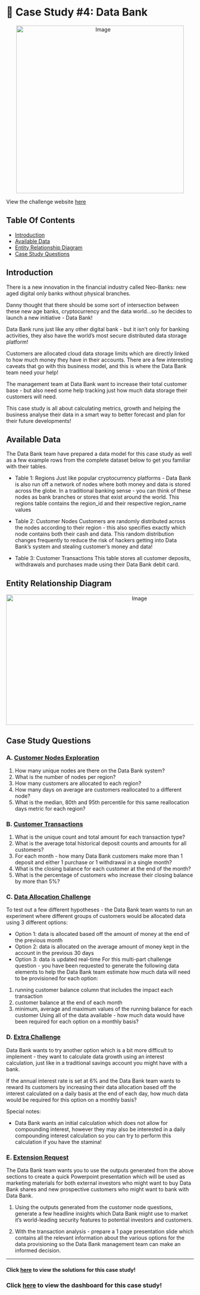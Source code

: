 # 🏦 Case Study #4: Data Bank 
<p align="center">
<img src="https://github.com/John-okoye/8-Week-SQL-Challenge/assets/123602109/9ef24017-1e24-4a79-89ab-40ad9c1cf094" alt="Image" width="450" height="450">

View the challenge website [here](https://8weeksqlchallenge.com/case-study-4/)

## Table Of Contents  
  - [Introduction](#introduction)
  - [Available Data](#available-data)  
- [Entity Relationship Diagram](#entity-relationship-diagram)  
- [Case Study Questions](#case-study-questions)  

## Introduction
There is a new innovation in the financial industry called Neo-Banks: new aged digital only banks without physical branches.

Danny thought that there should be some sort of intersection between these new age banks, cryptocurrency and the data world…so he decides to launch a new initiative - Data Bank!

Data Bank runs just like any other digital bank - but it isn’t only for banking activities, they also have the world’s most secure distributed data storage platform!

Customers are allocated cloud data storage limits which are directly linked to how much money they have in their accounts. There are a few interesting caveats that go with this business model, and this is where the Data Bank team need your help!

The management team at Data Bank want to increase their total customer base - but also need some help tracking just how much data storage their customers will need.

This case study is all about calculating metrics, growth and helping the business analyse their data in a smart way to better forecast and plan for their future developments!

## Available Data
The Data Bank team have prepared a data model for this case study as well as a few example rows from the complete dataset below to get you familiar with their tables.

- Table 1: Regions
Just like popular cryptocurrency platforms - Data Bank is also run off a network of nodes where both money and data is stored across the globe. In a traditional banking sense - you can think of these nodes as bank branches or stores that exist around the world. This regions table contains the region_id and their respective region_name values

- Table 2: Customer Nodes
Customers are randomly distributed across the nodes according to their region - this also specifies exactly which node contains both their cash and data. This random distribution changes frequently to reduce the risk of hackers getting into Data Bank’s system and stealing customer’s money and data!

- Table 3: Customer Transactions
This table stores all customer deposits, withdrawals and purchases made using their Data Bank debit card.

## Entity Relationship Diagram
<p align="center">
<img src="https://github.com/John-okoye/8-Week-SQL-Challenge/assets/123602109/23319f6e-e94e-4fc7-a4ed-99d9bb2f0ab2" alt="Image" width="700" height="350">


## Case Study Questions
### A. [Customer Nodes Exploration](https://github.com/John-okoye/8-Week-SQL-Challenge/blob/main/Case%20Study%20%234%20-%20Data%20Bank/Customer%20Nodes%20Exploration.md)
1. How many unique nodes are there on the Data Bank system?
2. What is the number of nodes per region?
3. How many customers are allocated to each region?
4. How many days on average are customers reallocated to a different node?
5. What is the median, 80th and 95th percentile for this same reallocation days metric for each region?

### B. [Customer Transactions](https://github.com/John-okoye/8-Week-SQL-Challenge/blob/main/Case%20Study%20%234%20-%20Data%20Bank/Customer%20Transactions.md)
1. What is the unique count and total amount for each transaction type?
2. What is the average total historical deposit counts and amounts for all customers?
3. For each month - how many Data Bank customers make more than 1 deposit and either 1 purchase or 1 withdrawal in a single month?
4. What is the closing balance for each customer at the end of the month?
5. What is the percentage of customers who increase their closing balance by more than 5%?

### C. [Data Allocation Challenge](https://github.com/John-okoye/8-Week-SQL-Challenge/blob/main/Case%20Study%20%234%20-%20Data%20Bank/Data%20Allocation%20Challenge.md)
To test out a few different hypotheses - the Data Bank team wants to run an experiment where different groups of customers would be allocated data using 3 different options:

- Option 1: data is allocated based off the amount of money at the end of the previous month
- Option 2: data is allocated on the average amount of money kept in the account in the previous 30 days
- Option 3: data is updated real-time
For this multi-part challenge question - you have been requested to generate the following data elements to help the Data Bank team estimate how much data will need to be provisioned for each option:

1. running customer balance column that includes the impact each transaction
2. customer balance at the end of each month
3. minimum, average and maximum values of the running balance for each customer
Using all of the data available - how much data would have been required for each option on a monthly basis?


### D. [Extra Challenge]()
Data Bank wants to try another option which is a bit more difficult to implement - they want to calculate data growth using an interest calculation, just like in a traditional savings account you might have with a bank.

If the annual interest rate is set at 6% and the Data Bank team wants to reward its customers by increasing their data allocation based off the interest calculated on a daily basis at the end of each day, how much data would be required for this option on a monthly basis?

Special notes:

- Data Bank wants an initial calculation which does not allow for compounding interest, however they may also be interested in a daily compounding interest calculation so you can try to perform this calculation if you have the stamina!


### E. [Extension Request](https://github.com/John-okoye/8-Week-SQL-Challenge/blob/main/Case%20Study%20%234%20-%20Data%20Bank/Extension%20Request%20(Slides).md)
The Data Bank team wants you to use the outputs generated from the above sections to create a quick Powerpoint presentation which will be used as marketing materials for both external investors who might want to buy Data Bank shares and new prospective customers who might want to bank with Data Bank.

1. Using the outputs generated from the customer node questions, generate a few headline insights which Data Bank might use to market it’s world-leading security features to potential investors and customers.

2. With the transaction analysis - prepare a 1 page presentation slide which contains all the relevant information about the various options for the data provisioning so the Data Bank management team can make an informed decision.

***

#### Click [here](https://github.com/John-okoye/8-Week-SQL-Challenge/blob/main/Case%20Study%20%234%20-%20Data%20Bank/Customer%20Nodes%20Exploration.md) to view the solutions for this case study!

### Click [here](https://app.powerbi.com/view?r=eyJrIjoiYmE3MjM4ODctMWZlNy00NDVhLTg3ODAtNzliOGYyZjkyYzBmIiwidCI6IjVkNGJmZjEzLTY5YjItNDAzMy1iODI3LTQzODRmNzAxZDRkNiJ9) to view the dashboard for this case study!





